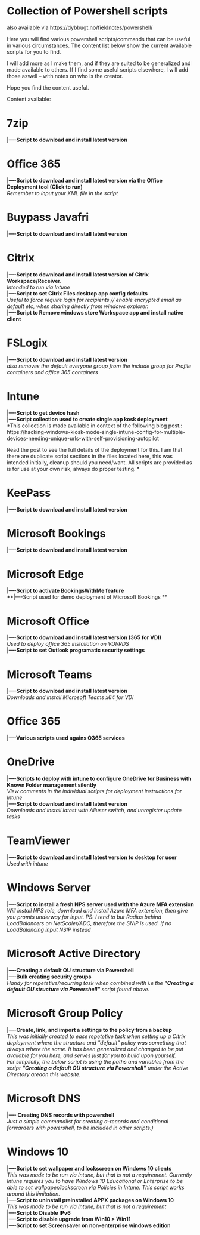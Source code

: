 # Collection of Powershell scripts
also available via https://dybbugt.no/fieldnotes/powershell/
 
Here you will find various powershell scripts/commands that can be useful in various circumstances.
The content list below show the current available scripts for you to find.

I will add more as I make them, and if they are suited to be generalized and made available to others.
If I find some useful scripts elsewhere, I will add those aswell – with notes on who is the creator.

Hope you find the content useful.

Content available:

# 7zip
**|—-Script to download and install latest version**
<br>
# Office 365
**|—-Script to download and install latest version via the Office Deployment tool (Click to run)**
<br>
*Remember to input your XML file in the script*
# Buypass Javafri
**|—-Script to download and install latest version**
<br>
# Citrix
**|—-Script to download and install latest version of Citrix Workspace/Receiver.**
<br>
*Intended to run via Intune*
<br>
**|—-Script to set Citrix Files desktop app config defaults**
<br>
*Useful to force require login for recipients // enable encrypted email as default etc, when sharing directly from windows explorer.*
<br>
**|—-Script to Remove windows store Workspace app and install native client**
<br>
# FSLogix
**|—-Script to download and install latest version**
 <br>
*also removes the default everyone group from the include group for Profile containers and office 365 containers*
# Intune
**|—-Script to get device hash**
 <br>
**|—-Script collection used to create single app kosk deployment**
<br>
*This collection is made available in context of the following blog post.:
https://hacking-windows-kiosk-mode-single-intune-config-for-multiple-devices-needing-unique-urls-with-self-provisioning-autopilot

Read the post to see the full details of the deployment for this. 
I am that there are duplicate script sections in the files located here, this was intended initially, cleanup should you need/want. 
All scripts are provided as is for use at your own risk, always do proper testing. *
# KeePass
**|—-Script to download and install latest version**
<br>
# Microsoft Bookings
**|—-Script to download and install latest version**
<br>
# Microsoft Edge
**|—-Script to activate BookingsWithMe feature**
 <br>
**|—-Script used for demo deployment of Microsoft Bookings **
# Microsoft Office
**|—-Script to download and install latest version (365 for VDI)**
 <br>
*Used to deploy office 365 installation on VDI/RDS*
<br>
**|—-Script to set Outlook programatic security settings**
# Microsoft Teams
**|—-Script to download and install latest version**
 <br>
*Downloads and install Microsoft Teams x64 for VDI*
# Office 365
**|—-Various scripts used agains O365 services**
 <br>
# OneDrive
**|—-Scripts to deploy with intune to configure OneDrive for Business with Known Folder management silently**
<br>
*View comments in the individual scripts for deployment instructions for Intune*
<br>
**|—-Script to download and install latest version**
<br>
*Downloads and install latest with Alluser switch, and unregister update tasks*
# TeamViewer
**|—-Script to download and install latest version to desktop for user**
<br>
*Used with intune*
# Windows Server
**|—-Script to install a fresh NPS server used with the Azure MFA extension**
*Will install NPS role, download and install Azure MFA extension, then give you promts underway for input.*
*PS: I tend to but Radius behind LoadBalancers on NetScaler/ADC, therefore the SNIP is used. If no LoadBalancing input NSIP instead*
<br>
# Microsoft Active Directory
**|—-Creating a default OU structure via Powershell**
<br>
**|—-Bulk creating security groups**
<br>
*Handy for repetetive/recurring task when combined with i.e the **"Creating a default OU structure via Powershell"** script found above.*
# Microsoft Group Policy
**|—-Create, link, and import a settings to the policy from a backup**
<br>
*This was initially created to ease repetetive task when setting up a Citrix deployment where the structure and "default" policy was something that always where the same. 
It has been generalized and changed to be put available for you here, and serves just for you to build upon yourself.
<br>
For simplicity, the below script is using the paths and variables from the script **"Creating a default OU structure via Powershell"** under the Active Directory areaon this website.*
# Microsoft DNS
**|—- Creating DNS records with powershell**
<br>
*Just a simple commandlist for creating a-records and conditional forwarders with powershell, to be included in other scripts:)*
# Windows 10
**|—-Script to set wallpaper and lockscreen on Windows 10 clients**
<br>
*This was made to be run via Intune, but that is not a requirement.
Currently Intune requires you to have Windows 10 Educational or Enterprise to be able to set wallpaper/lockscreen via Policies in Intune. This script works around this limitation.*
<br>
**|—-Script to uninstall preinstalled APPX packages on Windows 10**
<br>
*This was made to be run via Intune, but that is not a requirement*
<br>
**|—-Script to Disable IPv6**
<br>
**|—-Script to disable upgrade from Win10 > Win11**
<br>
**|—-Script to set Screensaver on non-enterprise windows edition**
